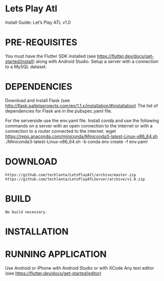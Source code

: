 # Lets Play Atl
Install Guide: Let’s Play ATL v1.0
# PRE-REQUISITES
You must have the Flutter SDK installed (see https://flutter.dev/docs/get-started/install) along with Android Studio. Setup a server with a connection to a MySQL dataset.
# DEPENDENCIES
Download and install Flask (see http://flask.palletsprojects.com/en/1.1.x/installation/#installation)
The list of dependencies for Flask are in the pubspec.yaml file.
 
For the serverside use the env.yaml file. Install conda and use the following commands on a server with an open connection to the internet or with a connection to a router connected to the internet.
wget https://repo.anaconda.com/miniconda/Miniconda3-latest-Linux-x86_64.sh
 ./Miniconda3-latest-Linux-x86_64.sh -b
 conda env create -f env.yaml
# DOWNLOAD
	https://github.com/techlanta/LetsPlayAtl/archive/master.zip
	https://github.com/techlanta/LetsPlayATLServer/archive/v1.0.zip
# BUILD
	No build necessary.
# INSTALLATION
	
# RUNNING APPLICATION
  Use Android or iPhone with Android Studio or with XCode
	Any text editor (see https://flutter.dev/docs/get-started/editor)

